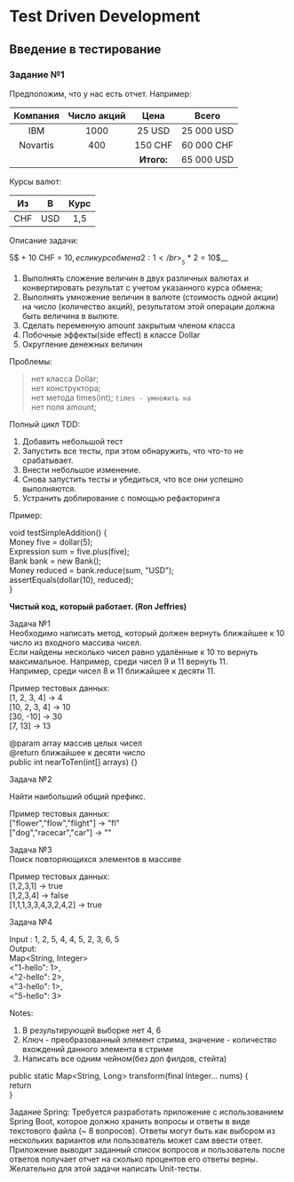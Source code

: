 # Test Driven Development
## Введение в тестирование

### Задание №1
Предположим, что у нас есть отчет.
Например:

| Компания | Число акций | Цена | Всего |
| :---: | :---: | :---: | :---: |
| IBM       | 1000  | 25 USD          | 25 000 USD   |
| Novartis  | 400   | 150 CHF         | 60 000 CHF   |
|           |       | __Итого:__          |   65 000 USD |

Курсы валют:

| Из | В | Курс |
| :---: | :---: | :---: |
| CHF  | USD | 1,5 |

Описание задачи:

5$ + 10 CHF = 10$, если курс обмена 2:1</br>
__5$ * 2 = 10$__

1) Выполнять сложение величин в двух различных валютах и конвертировать 
    результат с учетом указанного курса обмена;
2) Выполнять умножение величин в валюте (стоимость одной акции) на число
   (количество акций), результатом этой операции должна быть величина в
    вылюте.
3) Сделать переменную amount закрытым членом класса
4) Побочные эффекты(side effect) в классе Dollar
5) Округление денежных величин

Проблемы:</br>
>нет класса Dollar;</br>
>нет конструктора;</br>
>нет метода times(int); ```times - умножить на```</br>
>нет поля amount;


Полный цикл TDD:</br>
1) Добавить небольшой тест</br>
2) Запустить все тесты, при этом обнаружить, что что-то не срабатывает.</br>
3) Внести небольшое изменение.</br>
4) Снова запустить тесты и убедиться, что все они успешно выполняются.</br>
5) Устранить доблирование с помощью рефакторинга</br>

Пример:</br>

void testSimpleAddition() {</br>
  Money five = dollar(5);</br>
  Expression sum = five.plus(five);</br>
  Bank bank = new Bank();</br>
  Money reduced = bank.reduce(sum, "USD");</br>
  assertEquals(dollar(10), reduced);</br>
}</br>

__Чистый код, который работает. (Ron Jeffries)__




Задача №1</br>
Необходимо написать метод, который должен вернуть ближайшее к 10 число из входного массива чисел.</br>
Если найдены несколько чисел  равно удалённые к 10 то вернуть максимальное. Например, среди чисел 9 и 11 вернуть 11.</br>
Например, среди чисел 8 и 11 ближайшее к десяти 11.</br>

Пример тестовых данных:</br>
[1, 2, 3, 4] -> 4</br>
[10, 2, 3, 4] -> 10</br>
[30, -10] -> 30</br>
[7, 13] -> 13</br>

@param array массив целых чисел</br>
@return ближайшее к десяти число</br>
public int nearToTen(int[] arrays) {}</br>

Задача №2</br>

Найти наибольший общий префикс.</br>

Пример тестовых данных:</br>
["flower","flow","flight"] -> "fl"</br>
["dog","racecar","car"] -> ""</br>

Задача №3</br>
Поиск повторяющихся элементов в массиве</br>

Пример тестовых данных:</br>
[1,2,3,1] -> true</br>
[1,2,3,4] -> false</br>
[1,1,1,3,3,4,3,2,4,2] -> true</br>

Задача №4</br>

Input : 1, 2, 5, 4, 4, 5, 2, 3, 6, 5</br>
Output:</br>
Map<String, Integer></br>
<"1-hello": 1>,</br>
<"2-hello": 2>,</br>
<"3-hello": 1>,</br>
<"5-hello": 3></br>

Notes:</br>
1. В результирующей выборке нет 4, 6</br>
2. Ключ - преобразованный элемент стрима, значение - количество вхождений данного элемента в стриме</br>
3. Написать все одним чейном(без доп филдов, стейта)</br>


public static Map<String, Long> transform(final Integer... nums) {</br>
return</br>
}</br>


Задание Spring:
Требуется разработать приложение с использованием Spring Boot, которое должно хранить вопросы
и ответы в виде текстового файла (~ 8 вопросов).
Ответы могут быть как выбором из нескольких вариантов или пользователь может сам ввести ответ.
Приложение выводит заданный список вопросов и пользователь после ответов получает отчет
на сколько процентов его ответы верны.
Желательно для этой задачи написать Unit-тесты.	
	